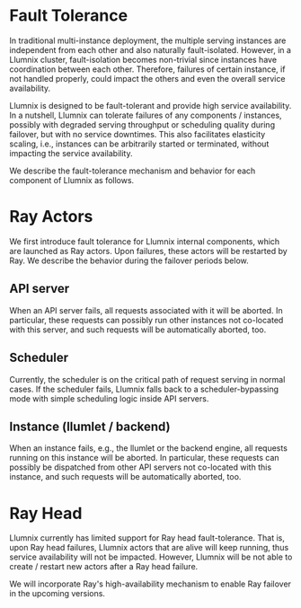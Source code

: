 # Fault Tolerance

In traditional multi-instance deployment, the multiple serving instances are independent from each other and also naturally fault-isolated. However, in a Llumnix cluster, fault-isolation becomes non-trivial since instances have coordination between each other. Therefore, failures of certain instance, if not handled properly, could impact the others and even the overall service availability.

Llumnix is designed to be fault-tolerant and provide high service availability. In a nutshell, Llumnix can tolerate failures of any components / instances, possibly with degraded serving throughput or scheduling quality during failover, but with no service downtimes. This also facilitates elasticity scaling, i.e., instances can be arbitrarily started or terminated, without impacting the service availability.

We describe the fault-tolerance mechanism and behavior for each component of Llumnix as follows.

# Ray Actors

We first introduce fault tolerance for Llumnix internal components, which are launched as Ray actors. Upon failures, these actors will be restarted by Ray. We describe the behavior during the failover periods below.

## API server

When an API server fails, all requests associated with it will be aborted. In particular, these requests can possibly run other instances not co-located with this server, and such requests will be automatically aborted, too.

## Scheduler

Currently, the scheduler is on the critical path of request serving in normal cases. If the scheduler fails, Llumnix falls back to a scheduler-bypassing mode with simple scheduling logic inside API servers.

## Instance (llumlet / backend)

When an instance fails, e.g., the llumlet or the backend engine, all requests running on this instance will be aborted. In particular, these requests can possibly be dispatched from other API servers not co-located with this instance, and such requests will be automatically aborted, too.

# Ray Head

Llumnix currently has limited support for Ray head fault-tolerance. That is, upon Ray head failures, Llumnix actors that are alive will keep running, thus service availability will not be impacted. However, Llumnix will be not able to create / restart new actors after a Ray head failure.

We will incorporate Ray's high-availability mechanism to enable Ray failover in the upcoming versions.